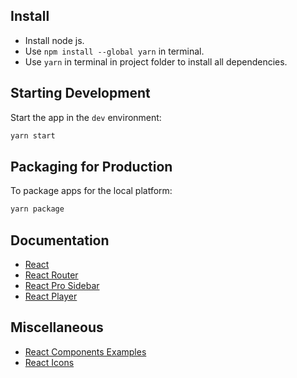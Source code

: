 ## Install

- Install node js.
- Use `npm install --global yarn` in terminal.
- Use `yarn` in terminal in project folder to install all dependencies.

## Starting Development

Start the app in the `dev` environment:

```bash
yarn start
```

## Packaging for Production

To package apps for the local platform:

```bash
yarn package
```

## Documentation

- [React](https://reactjs.org/docs/getting-started.html)
- [React Router](https://reactrouter.com/web/guides/quick-start)
- [React Pro Sidebar](https://github.com/azouaoui-med/react-pro-sidebar)
- [React Player](https://github.com/cookpete/react-player)

## Miscellaneous

- [React Components Examples](https://reactjsexample.com/)
- [React Icons](https://react-icons.github.io/react-icons/icons?name=bs)
